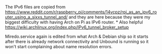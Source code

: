 The IPv6 files are copied from
https://www.reddit.com/r/raspberry_pi/comments/14vcpz/rpi_as_an_ipv6_router_using_a_sixxs_tunnel_and/
and they are here because they were my biggest difficulty with having Arch
on Pi as IPv6 router. \* Also helpful
https://wiki.archlinux.org/index.php/IPv6_tunnel_broker_setup

Miredo.service again is edited from what Arch & Debian ship so it starts
after there is already network connectivity and Unbound is running
so it won't start complaining about name resolution errors.
